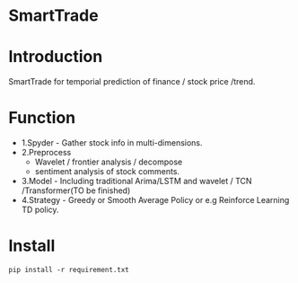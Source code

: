 # SmartTrade
# Introduction
SmartTrade for temporial prediction of finance / stock price /trend.
# Function
- 1.Spyder - Gather stock info in multi-dimensions.
- 2.Preprocess 
  - Wavelet / frontier analysis / decompose
  - sentiment analysis of stock comments.
- 3.Model - Including traditional Arima/LSTM and wavelet / TCN /Transformer(TO be finished)
- 4.Strategy - Greedy or Smooth Average Policy or e.g Reinforce Learning TD policy.
# Install
`pip install -r requirement.txt`
